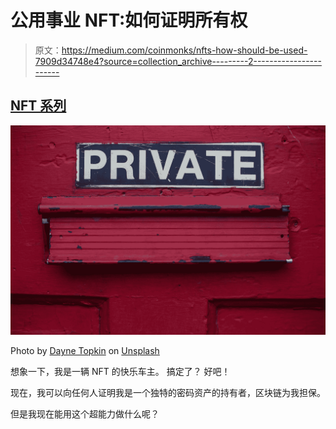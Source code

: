 # 公用事业 NFT:如何证明所有权

> 原文：<https://medium.com/coinmonks/nfts-how-should-be-used-7909d34748e4?source=collection_archive---------2----------------------->

## [NFT 系列](/@donpablooooo/list/nft-series-34dea60327e7)

![](img/425895bc64d67e5aca7144a828c35023.png)

Photo by [Dayne Topkin](https://unsplash.com/@dtopkin1?utm_source=medium&utm_medium=referral) on [Unsplash](https://unsplash.com?utm_source=medium&utm_medium=referral)

想象一下，我是一辆 NFT 的快乐车主。
搞定了？
好吧！

现在，我可以向任何人证明我是一个独特的密码资产的持有者，区块链为我担保。

但是我现在能用这个超能力做什么呢？